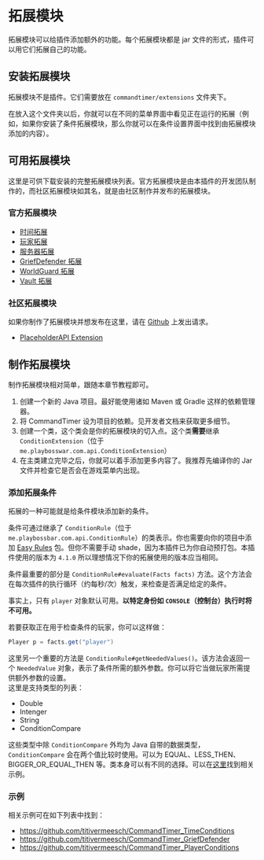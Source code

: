 # 拓展模块
拓展模块可以给插件添加额外的功能。每个拓展模块都是 jar 文件的形式，插件可以用它们拓展自己的功能。

## 安装拓展模块

拓展模块不是插件。它们需要放在 `commandtimer/extensions` 文件夹下。

在放入这个文件夹以后，你就可以在不同的菜单界面中看见正在运行的拓展（例如，如果你安装了条件拓展模块，那么你就可以在条件设置界面中找到由拓展模块添加的内容）。

## 可用拓展模块

这里是可供下载安装的完整拓展模块列表。官方拓展模块是由本插件的开发团队制作的，而社区拓展模块如其名，就是由社区制作并发布的拓展模块。

### 官方拓展模块
* [时间拓展](https://www.spigotmc.org/resources/time-conditions-commandtimer-extension.105591/)
* [玩家拓展](https://www.spigotmc.org/resources/player-conditions-commandtimer-extension.97186/)
* [服务器拓展](https://www.spigotmc.org/resources/server-conditions-commandtimer-extension.97188/)
* [GriefDefender 拓展](https://www.spigotmc.org/resources/griefdefender-conditions-commandtimer-extension.106330/)
* [WorldGuard 拓展](https://www.spigotmc.org/resources/worldguard-conditions-commandtimer-extension.112403/)
* [Vault 拓展](https://www.spigotmc.org/resources/vault-conditions-commandtimer-extension.112471/)

### 社区拓展模块

如果你制作了拓展模块并想发布在这里，请在 [Github](https://github.com/titivermeesch/CommandTimer) 上发出请求。

* [PlaceholderAPI Extension](https://github.com/TreemanKing/CommandTimer-PAPIConditions)

## 制作拓展模块

制作拓展模块相对简单，跟随本章节教程即可。

1. 创建一个新的 Java 项目。最好能使用诸如 Maven 或 Gradle 这样的依赖管理器。
2. 将 CommandTimer 设为项目的依赖。见开发者文档来获取更多细节。
3. 创建一个类，这个类会是你的拓展模块的切入点。这个类**需要**继承 `ConditionExtension`（位于 `me.playbosswar.com.api.ConditionExtension`） 
4. 在主类建立完毕之后，你就可以着手添加更多内容了。我推荐先编译你的 Jar 文件并检查它是否会在游戏菜单内出现。

### 添加拓展条件

拓展的一种可能就是给条件模块添加新的条件。

条件可通过继承了 `ConditionRule`（位于 `me.playbossbar.com.api.ConditionRule`）的类表示。你也需要向你的项目中添加 [Easy Rules](https://github.com/j-easy/easy-rules) 包。但你不需要手动 shade，因为本插件已为你自动预打包。本插件使用的版本为 `4.1.0` 所以理想情况下你的拓展使用的版本应当相同。

条件最重要的部分是 `ConditionRule#evaluate(Facts facts)` 方法。这个方法会在每次插件的执行循环（约每秒/次）触发，来检查是否满足给定的条件。

事实上，只有 `player` 对象默认可用。**以特定身份如 `CONSOLE`（控制台）执行时将不可用。**

若要获取正在用于检查条件的玩家，你可以这样做：
```Java
Player p = facts.get("player")
```
这里另一个重要的方法是 `ConditionRule#getNeededValues()`。该方法会返回一个 `NeededValue` 对象，表示了条件所需的额外参数。你可以将它当做玩家所需提供额外参数的设置。    
这里是支持类型的列表：
* Double
* Intenger
* String
* ConditionCompare

这些类型中除 `ConditionCompare` 外均为 Java 自带的数据类型，`ConditionCompare` 会在两个值比较时使用。可以为 EQUAL、LESS_THEN、BIGGER_OR_EQUAL_THEN 等。类本身可以有不同的选择。可以在[这里](https://github.com/titivermeesch/CommandTimer_PlayerConditions/blob/master/src/main/java/me/playbosswar/cmtplayerconditions/conditions/PlayerTimeInWorldCondition.java)找到相关示例。

### 示例
相关示例可在如下列表中找到：
* https://github.com/titivermeesch/CommandTimer_TimeConditions
* https://github.com/titivermeesch/CommandTimer_GriefDefender
* https://github.com/titivermeesch/CommandTimer_PlayerConditions